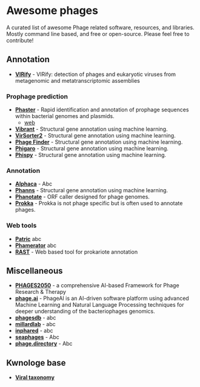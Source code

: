 # Awesome phages

A curated list of awesome Phage related software, resources, and libraries. Mostly command line based, and free or 
open-source. Please feel free to contribute!

## Annotation

- **[VIRify](https://github.com/EBI-Metagenomics/emg-viral-pipeline)** - VIRify: detection of phages and eukaryotic viruses from metagenomic and metatranscriptomic assemblies

### Prophage prediction

- **[Phaster](https://phaster.ca/)** - Rapid identification and annotation of prophage sequences within bacterial genomes and plasmids.
  - [web](https://phaster.ca/)
- **[Vibrant](https://github.com/mattgodbolt/zindex)** - Structural gene annotation using machine learning.
- **[VirSorter2](https://github.com/mattgodbolt/zindex)** - Structural gene annotation using machine learning.
- **[Phage Finder](https://github.com/mattgodbolt/zindex)** - Structural gene annotation using machine learning.
- **[Phigaro](https://github.com/mattgodbolt/zindex)** - Structural gene annotation using machine learning.
- **[Phispy](https://github.com/mattgodbolt/zindex)** - Structural gene annotation using machine learning.

### Annotation

- **[Alphaca]()** - Abc
- **[Phanns](https://github.com/mattgodbolt/zindex)** - Structural gene annotation using machine learning.
- **[Phanotate](https://github.com/mattgodbolt/zindex)** - ORF caller designed for phage genomes.
- **[Prokka](https://github.com/mattgodbolt/zindex)** - Prokka is not phage specific but is often used to annotate phages.

### Web tools

- **[Patric]()** abc
- **[Phamerator]()** abc
- **[RAST](https://github.com/mattgodbolt/zindex)** - Web based tool for prokariote annotation

##  Miscellaneous

- **[PHAGES2050](https://github.com/ptynecki/PHAGES2050)** - a comprehensive AI-based Framework for Phage Research & Therapy
- **[phage.ai](https://phage.ai/)** - PhageAI is an AI-driven software platform using advanced Machine Learning and Natural Language Processing techniques for deeper understanding of the bacteriophages genomics.
- **[phagesdb](https://phagesdb.org/)** - abc
- **[millardlab](http://millardlab.org/)** - abc
- **[inphared](https://github.com/RyanCook94/inphared)** - abc
- **[seaphages](https://seaphages.org/)** - Abc
- **[phage.directory](https://phage.directory/)** - Abc

## Kwnologe base

- **[Viral taxonomy](https://talk.ictvonline.org/ictv-reports/ictv_online_report/)**
